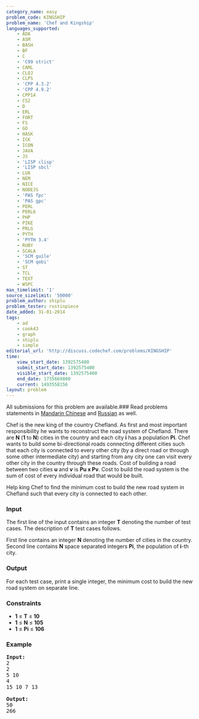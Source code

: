 ```yaml
---
category_name: easy
problem_code: KINGSHIP
problem_name: 'Chef and Kingship'
languages_supported:
    - ADA
    - ASM
    - BASH
    - BF
    - C
    - 'C99 strict'
    - CAML
    - CLOJ
    - CLPS
    - 'CPP 4.3.2'
    - 'CPP 4.9.2'
    - CPP14
    - CS2
    - D
    - ERL
    - FORT
    - FS
    - GO
    - HASK
    - ICK
    - ICON
    - JAVA
    - JS
    - 'LISP clisp'
    - 'LISP sbcl'
    - LUA
    - NEM
    - NICE
    - NODEJS
    - 'PAS fpc'
    - 'PAS gpc'
    - PERL
    - PERL6
    - PHP
    - PIKE
    - PRLG
    - PYTH
    - 'PYTH 3.4'
    - RUBY
    - SCALA
    - 'SCM guile'
    - 'SCM qobi'
    - ST
    - TCL
    - TEXT
    - WSPC
max_timelimit: '1'
source_sizelimit: '50000'
problem_author: shiplu
problem_tester: rustinpiece‎
date_added: 31-01-2014
tags:
    - ad
    - cook43
    - graph
    - shiplu
    - simple
editorial_url: 'http://discuss.codechef.com/problems/KINGSHIP'
time:
    view_start_date: 1392575400
    submit_start_date: 1392575400
    visible_start_date: 1392575400
    end_date: 1735669800
    current: 1493558156
layout: problem
---
```

All submissions for this problem are available.###  Read problems statements in [Mandarin Chinese](http://www.codechef.com/download/translated/COOK43/mandarin/KINGSHIP.pdf) and [Russian](http://www.codechef.com/download/translated/COOK43/russian/KINGSHIP.pdf) as well.

Chef is the new king of the country Chefland. As first and most important responsibility he wants to reconstruct the road system of Chefland. There are **N** (**1** to **N**) cities in the country and each city **i** has a population **Pi**. Chef wants to build some bi-directional roads connecting different cities such that each city is connected to every other city (by a direct road or through some other intermediate city) and starting from any city one can visit every other city in the country through these roads. Cost of building a road between two cities **u** and **v** is **Pu x Pv**. Cost to build the road system is the sum of cost of every individual road that would be built.

Help king Chef to find the minimum cost to build the new road system in Chefland such that every city is connected to each other.

### Input

The first line of the input contains an integer **T** denoting the number of test cases. The description of **T** test cases follows.

First line contains an integer **N** denoting the number of cities in the country. Second line contains **N** space separated integers **Pi**, the population of **i**-th city.

### Output

For each test case, print a single integer, the minimum cost to build the new road system on separate line.

### Constraints

- **1** ≤ **T** ≤ **10**
- **1** ≤ **N** ≤ **105**
- **1** ≤ **Pi** ≤ **106**

### Example

<pre><b>Input:</b>
2
2
5 10
4
15 10 7 13

<b>Output:</b>
50
266

</pre>